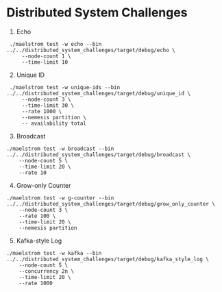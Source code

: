 # Distributed System Challenges

1. Echo

```shell
 ./maelstrom test -w echo --bin ../../distributed_system_challenges/target/debug/echo \
     --node-count 1 \
     --time-limit 10
```

2. Unique ID

```shell
 ./maelstrom test -w unique-ids --bin ../../distributed_system_challenges/target/debug/unique_id \
     --node-count 3 \
     --time-limit 30 \
     --rate 1000 \
     --nemesis partition \
     -- availability total
```

3. Broadcast

```shell
./maelstrom test -w broadcast --bin ../../distributed_system_challenges/target/debug/broadcast \
    --node-count 5 \
    --time-limit 20 \
    --rate 10
```

4. Grow-only Counter

```shell
./maelstrom test -w g-counter --bin ../../distributed_system_challenges/target/debug/grow_only_counter \
    --node-count 3 \
    --rate 100 \
    --time-limit 20 \
    --nemesis partition
```

5. Kafka-style Log

```shell
./maelstrom test -w kafka --bin ../../distributed_system_challenges/target/debug/kafka_style_log \
    --node-count 5 \
    --concurrency 2n \
    --time-limit 20 \
    --rate 1000
```
